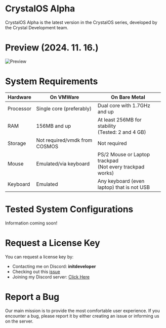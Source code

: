 # CrystalOS Alpha
CrystalOS Alpha is the latest version in the CrystalOS series, developed by the Crystal Development team.

# Preview (2024. 11. 16.)
![Preview](https://media.discordapp.net/attachments/819707035360034836/1306006272759431219/image.png?ex=6739b5df&is=6738645f&hm=a5c2e0984a96fcbda3ad25cc0145ae0c2cca3d1db7f53764dff35b232e35292b&=&format=webp&quality=lossless&width=1193&height=671)

# System Requirements
| Hardware     | On VMWare                    | On Bare Metal                                              |
|--------------|------------------------------|------------------------------------------------------------|
| Processor    | Single core (preferably)     | Dual core with 1.7GHz and up                               |
| RAM          | 156MB and up                 | At least 256MB for stability<br>(Tested: 2 and 4 GB)       |
| Storage      | Not required/vmdk from COSMOS| Not required                                               |
| Mouse        | Emulated/via keyboard        | PS/2 Mouse or Laptop trackpad<br>(Not every trackpad works)|
| Keyboard     | Emulated                     | Any keyboard (even laptop) that is not USB                 |

# Tested System Configurations
Information coming soon!

# Request a License Key
You can request a license key by:
- Contacting me on Discord: __initdeveloper__
- Checking out this [issue](https://github.com/CrystalOSDevelopment/CrystalOS_Alpha/issues/2)
- Joining my Discord server: [Click Here](https://discord.gg/NCpb9XC7Wn)

# Report a Bug
Our main mission is to provide the most comfortable user experience. If you encounter a bug, please report it by either creating an issue or informing us on the server.